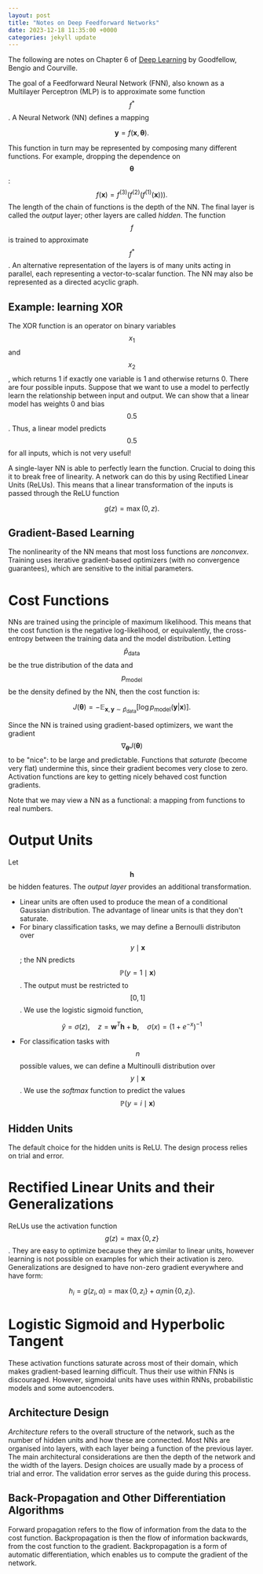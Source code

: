 ```yaml
---
layout: post
title: "Notes on Deep Feedforward Networks"
date: 2023-12-18 11:35:00 +0000
categories: jekyll update
---
```


The following are notes on Chapter 6 of [Deep Learning](https://www.deeplearningbook.org/) by Goodfellow, Bengio and Courville.

The goal of a Feedforward Neural Network (FNN), also known as a Multilayer Perceptron (MLP) is to approximate some function $$f^*$$. A Neural Network (NN) defines a mapping

$$
    \boldsymbol{y} = f(\boldsymbol{x}, \boldsymbol{\theta}).
$$

This function in turn may be represented by composing many different functions. For example, dropping the dependence on $$\boldsymbol{\theta}$$:
$$
    f(\boldsymbol{x}) = f^{(3)}( f^{(2)}( f^{(1)}(\boldsymbol{x}) ) ).
$$
The length of the chain of functions is the depth of the NN. The final layer is called the *output* layer; other layers are called *hidden*. The function $$f$$ is trained to approximate $$f^*$$. An alternative representation of the layers is of many units acting in parallel, each representing a vector-to-scalar function. The NN may also be represented as a directed acyclic graph.

## Example: learning XOR

The XOR function is an operator on binary variables $$x_1$$ and $$x_2$$, which returns 1 if exactly one variable is 1 and otherwise returns 0. There are four possible inputs. Suppose that we want to use a model to perfectly learn the relationship between input and output. We can show that a linear model has weights 0 and bias $$0.5$$. Thus, a linear model predicts $$0.5$$ for all inputs, which is not very useful!

A single-layer NN is able to perfectly learn the function. Crucial to doing this it to break free of linearity. A network can do this by using Rectified Linear Units (ReLUs). This means that a linear transformation of the inputs is passed through the ReLU function

$$
    g(z) = \max (0,z).
$$

## Gradient-Based Learning

The nonlinearity of the NN means that most loss functions are *nonconvex*. Training uses iterative gradient-based optimizers (with no convergence guarantees), which are sensitive to the initial parameters.

# Cost Functions

NNs are trained using the principle of maximum likelihood. This means that the cost function is the negative log-likelihood, or equivalently, the cross-entropy between the training data and the model distribution. Letting $$\hat{p}_{\text{data}}$$ be the true distribution of the data and $$p_{\text{model}}$$ be the density defined by the NN, then the cost function is:

$$
    J(\boldsymbol{\theta}) = - \mathbb{E}_{\boldsymbol{x}, \boldsymbol{y} \sim \hat{p}_{\text{data}}}\left[ \log p_{\text{model}}( \boldsymbol{y} | \boldsymbol{x} ) \right].
$$

Since the NN is trained using gradient-based optimizers, we want the gradient $$\nabla_{\boldsymbol{\theta}}J(\boldsymbol{\theta})$$ to be "nice": to be large and predictable. Functions that *saturate* (become very flat) undermine this, since their gradient becomes very close to zero. Activation functions are key to getting nicely behaved cost function gradients.

Note that we may view a NN as a functional: a mapping from functions to real numbers.

# Output Units

Let $$\boldsymbol{h}$$ be hidden features. The *output layer* provides an additional transformation.
* Linear units are often used to produce the mean of a conditional Gaussian distribution. The advantage of linear units is that they don't saturate.
* For binary classification tasks, we may define a Bernoulli distributon over $$y \mid \boldsymbol{x}$$; the NN predicts $$\mathbb{P}(y=1 \mid \boldsymbol{x})$$. The output must be restricted to $$[0,1]$$. We use the logistic sigmoid function, 

$$ \hat{y} = \sigma(z), \quad z = \boldsymbol{w}^T \boldsymbol{h} + \boldsymbol{b}, \quad \sigma(x) = (1 + e^{-x})^{-1}$$

* For classification tasks with $$ n $$ possible values, we can define a Multinoulli distribution over $$ y \mid \boldsymbol{x} $$. We use the *softmax* function to predict the values $$ \mathbb{P}(y=i \mid \boldsymbol{x}) $$

## Hidden Units

The default choice for the hidden units is ReLU. The design process relies on trial and error.

# Rectified Linear Units and their Generalizations

ReLUs use the activation function $$g(z) = \max \{ 0 , z \}$$. They are easy to optimize because they are similar to linear units, however learning is not possible on examples for which their activation is zero. Generalizations are designed to have non-zero gradient everywhere and have form:

$$
    h_i = g(z_i, \alpha) = \max \{ 0 , z_i \} + \alpha_i \min \{0, z_i \}.
$$

# Logistic Sigmoid and Hyperbolic Tangent

These activation functions saturate across most of their domain, which makes gradient-based learning difficult. Thus their use within FNNs is discouraged. However, sigmoidal units have uses within RNNs, probabilistic models and some autoencoders.

## Architecture Design

*Architecture* refers to the overall structure of the network, such as the number of hidden units and how these are connected. Most NNs are organised into layers, with each layer being a function of the previous layer. The main architectural considerations are then the depth of the network and the width of the layers. Design choices are usually made by a process of trial and error. The validation error serves as the guide during this process.

## Back-Propagation and Other Differentiation Algorithms

Forward propagation refers to the flow of information from the data to the cost function. Backpropagation is then the flow of information backwards, from the cost function to the gradient. Backpropagation is a form of automatic differentiation, which enables us to compute the gradient of the network.
